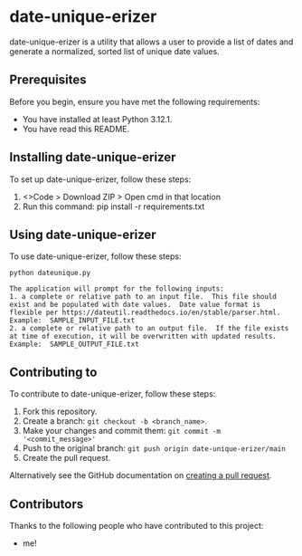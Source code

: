 # date-unique-erizer

date-unique-erizer is a utility that allows a user to provide a list of dates and generate a normalized, sorted list of unique date values.

## Prerequisites

Before you begin, ensure you have met the following requirements:
* You have installed at least Python 3.12.1.
* You have read this README.

## Installing date-unique-erizer

To set up date-unique-erizer, follow these steps:

1. <>Code > Download ZIP > Open cmd in that location
2. Run this command: pip install -r requirements.txt

## Using date-unique-erizer

To use date-unique-erizer, follow these steps:

```
python dateunique.py

The application will prompt for the following inputs:
1. a complete or relative path to an input file.  This file should exist and be populated with date values.  Date value format is flexible per https://dateutil.readthedocs.io/en/stable/parser.html.  Example:  SAMPLE_INPUT_FILE.txt
2. a complete or relative path to an output file.  If the file exists at time of execution, it will be overwritten with updated results.  Example:  SAMPLE_OUTPUT_FILE.txt
```

## Contributing to 
To contribute to date-unique-erizer, follow these steps:

1. Fork this repository.
2. Create a branch: `git checkout -b <branch_name>`.
3. Make your changes and commit them: `git commit -m '<commit_message>'`
4. Push to the original branch: `git push origin date-unique-erizer/main`
5. Create the pull request.

Alternatively see the GitHub documentation on [creating a pull request](https://help.github.com/en/github/collaborating-with-issues-and-pull-requests/creating-a-pull-request).

## Contributors

Thanks to the following people who have contributed to this project:

* me!
